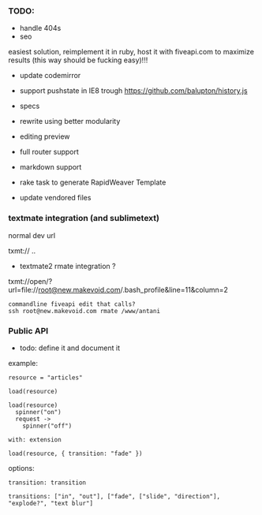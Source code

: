 
### TODO:

- handle 404s
- seo 

easiest solution, reimplement it in ruby, host it with fiveapi.com to maximize results (this way should be fucking easy)!!!

- update codemirror
- support pushstate in IE8 trough https://github.com/balupton/history.js

- specs
- rewrite using better modularity

- editing preview
- full router support
- markdown support
- rake task to generate RapidWeaver Template
- update vendored files



### textmate integration (and sublimetext)

normal dev url

txmt:// ..

- textmate2 rmate integration ? 

txmt://open/?url=file://root@new.makevoid.com/.bash_profile&line=11&column=2



	commandline fiveapi edit that calls?
	ssh root@new.makevoid.com rmate /www/antani



### Public API 

- todo: define it and document it

example:

    resource = "articles"

    load(resource)

    load(resource)
      spinner("on")
      request ->
        spinner("off")

    with: extension

    load(resource, { transition: "fade" })



options:
  
    transition: transition

    transitions: ["in", "out"], ["fade", ["slide", "direction"], "explode?", "text blur"]
